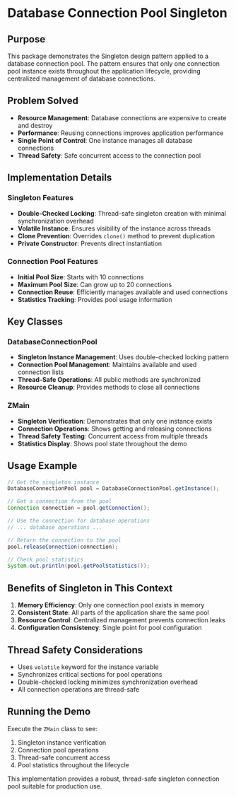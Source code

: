 # Database Connection Pool Singleton

## Purpose

This package demonstrates the Singleton design pattern applied to a database connection pool. The pattern ensures that only one connection pool instance exists throughout the application lifecycle, providing centralized management of database connections.

## Problem Solved

-   **Resource Management**: Database connections are expensive to create and destroy
-   **Performance**: Reusing connections improves application performance
-   **Single Point of Control**: One instance manages all database connections
-   **Thread Safety**: Safe concurrent access to the connection pool

## Implementation Details

### Singleton Features

-   **Double-Checked Locking**: Thread-safe singleton creation with minimal synchronization overhead
-   **Volatile Instance**: Ensures visibility of the instance across threads
-   **Clone Prevention**: Overrides `clone()` method to prevent duplication
-   **Private Constructor**: Prevents direct instantiation

### Connection Pool Features

-   **Initial Pool Size**: Starts with 10 connections
-   **Maximum Pool Size**: Can grow up to 20 connections
-   **Connection Reuse**: Efficiently manages available and used connections
-   **Statistics Tracking**: Provides pool usage information

## Key Classes

### DatabaseConnectionPool

-   **Singleton Instance Management**: Uses double-checked locking pattern
-   **Connection Pool Management**: Maintains available and used connection lists
-   **Thread-Safe Operations**: All public methods are synchronized
-   **Resource Cleanup**: Provides methods to close all connections

### ZMain

-   **Singleton Verification**: Demonstrates that only one instance exists
-   **Connection Operations**: Shows getting and releasing connections
-   **Thread Safety Testing**: Concurrent access from multiple threads
-   **Statistics Display**: Shows pool state throughout the demo

## Usage Example

```java
// Get the singleton instance
DatabaseConnectionPool pool = DatabaseConnectionPool.getInstance();

// Get a connection from the pool
Connection connection = pool.getConnection();

// Use the connection for database operations
// ... database operations ...

// Return the connection to the pool
pool.releaseConnection(connection);

// Check pool statistics
System.out.println(pool.getPoolStatistics());
```

## Benefits of Singleton in This Context

1. **Memory Efficiency**: Only one connection pool exists in memory
2. **Consistent State**: All parts of the application share the same pool
3. **Resource Control**: Centralized management prevents connection leaks
4. **Configuration Consistency**: Single point for pool configuration

## Thread Safety Considerations

-   Uses `volatile` keyword for the instance variable
-   Synchronizes critical sections for pool operations
-   Double-checked locking minimizes synchronization overhead
-   All connection operations are thread-safe

## Running the Demo

Execute the `ZMain` class to see:

1. Singleton instance verification
2. Connection pool operations
3. Thread-safe concurrent access
4. Pool statistics throughout the lifecycle

This implementation provides a robust, thread-safe singleton connection pool suitable for production use.
